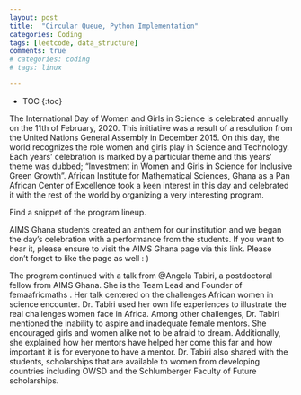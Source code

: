 ```yaml
---
layout: post
title:  "Circular Queue, Python Implementation"
categories: Coding
tags: [leetcode, data_structure]
comments: true
# categories: coding
# tags: linux

---
```


* TOC
{:toc}

The International Day of Women and Girls in Science is celebrated annually on the 11th of February, 2020. This initiative was a result of a resolution from the United Nations General Assembly in December 2015. On this day, the world recognizes the role women and girls play in Science and Technology. Each years’ celebration is marked by a particular theme and this years’ theme was dubbed; “Investment in Women and Girls in Science for Inclusive Green Growth”. African Institute for Mathematical Sciences, Ghana as a Pan African Center of Excellence took a keen interest in this day and celebrated it with the rest of the world by organizing a very interesting program.

Find a snippet of the program lineup.


AIMS Ghana students created an anthem for our institution and we began the day’s celebration with a performance from the students. If you want to hear it, please ensure to visit the AIMS Ghana page via this link. Please don’t forget to like the page as well : )

The program continued with a talk from @Angela Tabiri, a postdoctoral fellow from AIMS Ghana. She is the Team Lead and Founder of femaafricmaths . Her talk centered on the challenges African women in science encounter. Dr. Tabiri used her own life experiences to illustrate the real challenges women face in Africa. Among other challenges, Dr. Tabiri mentioned the inability to aspire and inadequate female mentors. She encouraged girls and women alike not to be afraid to dream. Additionally, she explained how her mentors have helped her come this far and how important it is for everyone to have a mentor. Dr. Tabiri also shared with the students, scholarships that are available to women from developing countries including OWSD and the Schlumberger Faculty of Future scholarships.
<!-- 
# Your MyCircularQueue object will be instantiated and called as such:
# obj = MyCircularQueue(k)
# param_1 = obj.enQueue(value)
# param_2 = obj.deQueue()
# param_3 = obj.Front()
# param_4 = obj.Rear()
# param_5 = obj.isEmpty()
# param_6 = obj.isFull()
```
---

## Reference
- [Leetcode](https://leetcode.com/explore/learn/card/queue-stack/228/first-in-first-out-data-structure/1337/), Queue and Stack Chapter. 
 -->

<!--<table style="width:100%">
<col width="20%">
<col width="10">
<col >

</table>-->

<style type="text/css">
td {
    border: 0.5px;
    vertical-align: center;
    text-align: left;
}
</style>